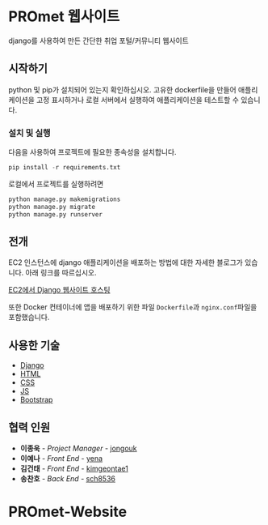 # PROmet 웹사이트

django를 사용하여 만든 간단한 취업 포털/커뮤니티 웹사이트

## 시작하기

python 및 pip가 설치되어 있는지 확인하십시오. 고유한 dockerfile을 만들어 애플리케이션을 고정 표시하거나 로컬 서버에서 실행하여 애플리케이션을 테스트할 수 있습니다.

### 설치 및 실행

다음을 사용하여 프로젝트에 필요한 종속성을 설치합니다.

```python
pip install -r requirements.txt
```

로컬에서 프로젝트를 실행하려면

```python
python manage.py makemigrations
python manage.py migrate
python manage.py runserver
```

## 전개

EC2 인스턴스에 django 애플리케이션을 배포하는 방법에 대한 자세한 블로그가 있습니다. 아래 링크를 따르십시오.

[EC2에서 Django 웹사이트 호스팅](https://dev.to/waji97/hosting-a-django-website-on-ec2-part-1-4758)

또한 Docker 컨테이너에 앱을 배포하기 위한 파일 `Dockerfile`과 `nginx.conf`파일을 포함했습니다.

## 사용한 기술

* [Django](https://docs.djangoproject.com/en/4.2/) 
* [HTML](https://devdocs.io/html/) 
* [CSS](https://devdocs.io/css/) 
* [JS](https://devdocs.io/javascript/) 
* [Bootstrap](https://getbootstrap.com/docs/5.0/getting-started/introduction/)

## 협력 인원

* **이종욱** - *Project Manager* - [jongouk](https://github.com/jongouk)
* **이예나** - *Front End* - [yena](https://github.com/yena)
* **김건태** - *Front End* - [kimgeontae1](https://github.com/kimgeontae1)
* **송찬호** - *Back End* - [sch8536](https://github.com/sch8536)


# PROmet-Website
